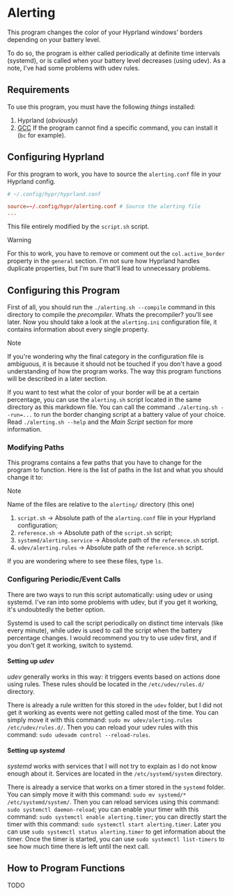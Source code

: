 # Alerting

This program changes the color of your Hyprland windows' borders depending on your battery level.

To do so, the program is either called periodically at definite time intervals (systemd), or is called when your battery level decreases (using udev). As a note, I've had some problems with udev rules.

## Requirements

To use this program, you must have the following *things* installed:
 1. Hyprland (*obviously*)
 2. [GCC](https://archlinux.org/packages/core/x86_64/gcc/)
If the program cannot find a specific command, you can install it (`bc` for example).

## Configuring Hyprland

For this program to work, you have to source the `alerting.conf` file in your Hyprland config.

```conf
# ~/.config/hypr/hyprland.conf

source=~/.config/hypr/alerting.conf # Source the alerting file
...
```

This file entirely modified by the `script.sh` script.

> [!WARNING]
>
> For this to work, you have to remove or comment out the `col.active_border` property in the `general` section. I'm not sure how Hyprland handles duplicate properties, but I'm sure that'll lead to unnecessary problems.

## Configuring this Program

First of all, you should run the `./alerting.sh --compile` command in this directory to compile the *precompiler*. Whats the precompiler? you'll see later. Now you should take a look at the `alerting.ini` configuration file, it contains information about every single property.

> [!NOTE]
>
> If you're wondering why the final category in the configuration file is ambiguous, it is because it should not be touched if you don't have a good understanding of how the program works. The way this program functions will be described in a later section.

If you want to test what the color of your border will be at a certain percentage, you can use the `alerting.sh` script located in the same directory as this markdown file. You can call the command `./alerting.sh --run=...` to run the border changing script at a battery value of your choice. Read `./alerting.sh --help` and the *Main Script* section for more information.

### Modifying Paths

This programs contains a few paths that you have to change for the program to function. Here is the list of paths in the list and what you should change it to:

> [!NOTE]
>
> Name of the files are relative to the `alerting/` directory (this one)

 1. `script.sh` -> Absolute path of the `alerting.conf` file in your Hyprland configuration;
 2. `reference.sh` -> Absolute path of the `script.sh` script;
 3. `systemd/alerting.service` -> Absolute path of the `reference.sh` script.
 3. `udev/alerting.rules` -> Absolute path of the `reference.sh` script.

If you are wondering where to see these files, type `ls`.

### Configuring Periodic/Event Calls

There are two ways to run this script automatically: using udev or using systemd. I've ran into some problems with udev, but if you get it working, it's undoubtedly the better option.

Systemd is used to call the script periodically on distinct time intervals (like every minute), while udev is used to call the script when the battery percentage changes. I would recommend you try to use udev first, and if you don't get it working, switch to systemd.

#### Setting up *udev*

*udev* generally works in this way: it triggers events based on actions done using rules. These rules should be located in the `/etc/udev/rules.d/` directory.

There is already a rule written for this stored in the `udev` folder, but I did not get it working as events were not getting called most of the time. You can simply move it with this command: `sudo mv udev/alerting.rules /etc/udev/rules.d/`. Then you can reload your udev rules with this command: `sudo udevadm control --reload-rules`.

#### Setting up *systemd*

*systemd* works with services that I will not try to explain as I do not know enough about it. Services are located in the `/etc/systemd/system` directory.

There is already a service that works on a timer stored in the `systemd` folder. You can simply move it with this command: `sudo mv systemd/* /etc/systemd/system/`. Then you can reload services using this command: `sudo systemctl daemon-reload`; you can enable your timer with this command: `sudo systemctl enable alerting.timer`; you can directly start the timer with this command: `sudo systemctl start alerting.timer`. Later you can use `sudo systemctl status alerting.timer` to get information about the timer. Once the timer is started, you can use `sudo systemctl list-timers` to see how much time there is left until the next call.

## How to Program Functions

TODO
